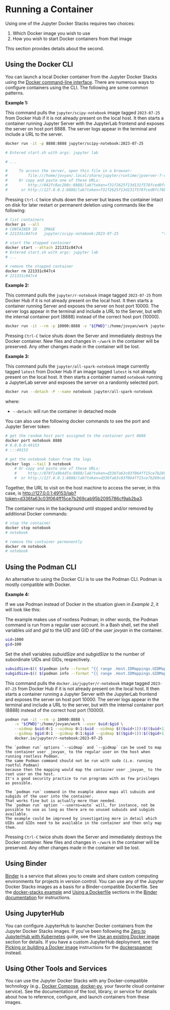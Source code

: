# Running a Container

Using one of the Jupyter Docker Stacks requires two choices:

1. Which Docker image you wish to use
2. How you wish to start Docker containers from that image

This section provides details about the second.

## Using the Docker CLI

You can launch a local Docker container from the Jupyter Docker Stacks using the [Docker command-line interface](https://docs.docker.com/engine/reference/commandline/cli/).
There are numerous ways to configure containers using the CLI.
The following are some common patterns.

**Example 1:**

This command pulls the `jupyter/scipy-notebook` image tagged `2023-07-25` from Docker Hub if it is not already present on the local host.
It then starts a container running Jupyter Server with the JupyterLab frontend and exposes the server on host port 8888.
The server logs appear in the terminal and include a URL to the server.

```bash
docker run -it -p 8888:8888 jupyter/scipy-notebook:2023-07-25

# Entered start.sh with args: jupyter lab

# ...

#     To access the server, open this file in a browser:
#         file:///home/jovyan/.local/share/jupyter/runtime/jpserver-7-open.html
#     Or copy and paste one of these URLs:
#         http://042fc8ac2b0c:8888/lab?token=f31f2625f13d131f578fced0fc76b81d10f6c629e92c7099
#      or http://127.0.0.1:8888/lab?token=f31f2625f13d131f578fced0fc76b81d10f6c629e92c7099
```

Pressing `Ctrl-C` twice shuts down the server but leaves the container intact on disk for later restart or permanent deletion using commands like the following:

```bash
# list containers
docker ps --all
# CONTAINER ID   IMAGE                                                 COMMAND                  CREATED          STATUS                     PORTS     NAMES
# 221331c047c4   jupyter/scipy-notebook:2023-07-25                   "tini -g -- start-no…"   11 seconds ago   Exited (0) 8 seconds ago             cranky_benz

# start the stopped container
docker start --attach 221331c047c4
# Entered start.sh with args: jupyter lab
# ...

# remove the stopped container
docker rm 221331c047c4
# 221331c047c4
```

**Example 2:**

This command pulls the `jupyter/r-notebook` image tagged `2023-07-25` from Docker Hub if it is not already present on the local host.
It then starts a container running Server and exposes the server on host port 10000.
The server logs appear in the terminal and include a URL to the Server, but with the internal container port (8888) instead of the correct host port (10000).

```bash
docker run -it --rm -p 10000:8888 -v "${PWD}":/home/jovyan/work jupyter/r-notebook:2023-07-25
```

Pressing `Ctrl-C` twice shuts down the Server and immediately destroys the Docker container.
New files and changes in `~/work` in the container will be preserved.
Any other changes made in the container will be lost.

**Example 3:**

This command pulls the `jupyter/all-spark-notebook` image currently tagged `latest` from Docker Hub if an image tagged `latest` is not already present on the local host.
It then starts a container named `notebook` running a JupyterLab server and exposes the server on a randomly selected port.

```bash
docker run --detach -P --name notebook jupyter/all-spark-notebook
```

where:

- `--detach`: will run the container in detached mode

You can also use the following docker commands to see the port and Jupyter Server token:

```bash
# get the random host port assigned to the container port 8888
docker port notebook 8888
# 0.0.0.0:49153
# :::49153

# get the notebook token from the logs
docker logs --tail 3 notebook
    # Or copy and paste one of these URLs:
    #     http://878f1a9b4dfa:8888/lab?token=d336fa63c03f064ff15ce7b269cab95b2095786cf9ab2ba3
    #  or http://127.0.0.1:8888/lab?token=d336fa63c03f064ff15ce7b269cab95b2095786cf9ab2ba3
```

Together, the URL to visit on the host machine to access the server, in this case, is <http://127.0.0.1:49153/lab?token=d336fa63c03f064ff15ce7b269cab95b2095786cf9ab2ba3>.

The container runs in the background until stopped and/or removed by additional Docker commands:

```bash
# stop the container
docker stop notebook
# notebook

# remove the container permanently
docker rm notebook
# notebook
```

## Using the Podman CLI

An alternative to using the Docker CLI is to use the Podman CLI. Podman is mostly compatible with Docker.

**Example 4:**

If we use Podman instead of Docker in the situation given in _Example 2_, it will look like this:

The example makes use of rootless Podman; in other words, the Podman command is run from a regular user account.
In a Bash shell, set the shell variables _uid_ and _gid_ to the UID and GID of the user _jovyan_ in the container.

```bash
uid=1000
gid=100
```

Set the shell variables _subuidSize_ and _subgidSize_ to the number of subordinate UIDs and GIDs, respectively.

```bash
subuidSize=$(( $(podman info --format "{{ range .Host.IDMappings.UIDMap }}+{{.Size }}{{end }}" ) - 1 ))
subgidSize=$(( $(podman info --format "{{ range .Host.IDMappings.GIDMap }}+{{.Size }}{{end }}" ) - 1 ))
```

This command pulls the `docker.io/jupyter/r-notebook` image tagged `2023-07-25` from Docker Hub if it is not already present on the local host.
It then starts a container running a Jupyter Server with the JupyterLab frontend and exposes the server on host port 10000.
The server logs appear in the terminal and include a URL to the server, but with the internal container port (8888) instead of the correct host port (10000).

```bash
podman run -it --rm -p 10000:8888 \
    -v "${PWD}":/home/jovyan/work --user $uid:$gid \
    --uidmap $uid:0:1 --uidmap 0:1:$uid --uidmap $(($uid+1)):$(($uid+1)):$(($subuidSize-$uid)) \
    --gidmap $gid:0:1 --gidmap 0:1:$gid --gidmap $(($gid+1)):$(($gid+1)):$(($subgidSize-$gid)) \
    docker.io/jupyter/r-notebook:2023-07-25
```

```{warning}
The `podman run` options `--uidmap` and `--gidmap` can be used to map the container user _jovyan_ to the regular user on the host when running rootless Podman.
The same Podman command should not be run with sudo (i.e. running rootful Podman)
because then the mapping would map the container user _jovyan_ to the root user on the host.
It's a good security practice to run programs with as few privileges as possible.
```

```{note}
The `podman run` command in the example above maps all subuids and subgids of the user into the container.
That works fine but is actually more than needed.
The `podman run` option `--userns=auto` will, for instance, not be possible to use as long as there are no unused subuids and subgids available.
The example could be improved by investigating more in detail which UIDs and GIDs need to be available in the container and then only map them.
```

Pressing `Ctrl-C` twice shuts down the Server and immediately destroys the Docker container.
New files and changes in `~/work` in the container will be preserved.
Any other changes made in the container will be lost.

## Using Binder

[Binder](https://mybinder.org/) is a service that allows you to create and share custom computing environments for projects in version control.
You can use any of the Jupyter Docker Stacks images as a basis for a Binder-compatible Dockerfile.
See the
[docker-stacks example](https://mybinder.readthedocs.io/en/latest/examples/sample_repos.html#using-a-docker-image-from-the-jupyter-docker-stacks-repository) and
[Using a Dockerfile](https://mybinder.readthedocs.io/en/latest/tutorials/dockerfile.html) sections in the
[Binder documentation](https://mybinder.readthedocs.io/en/latest/index.html) for instructions.

## Using JupyterHub

You can configure JupyterHub to launcher Docker containers from the Jupyter Docker Stacks images.
If you've been following the [Zero to JupyterHub with Kubernetes](https://z2jh.jupyter.org/en/latest/) guide,
see the [Use an existing Docker image](https://z2jh.jupyter.org/en/latest/jupyterhub/customizing/user-environment.html#choose-and-use-an-existing-docker-image) section for details.
If you have a custom JupyterHub deployment, see the [Picking or building a Docker image](https://jupyterhub-dockerspawner.readthedocs.io/en/latest/docker-image.html)
instructions for the [dockerspawner](https://github.com/jupyterhub/dockerspawner) instead.

## Using Other Tools and Services

You can use the Jupyter Docker Stacks with any Docker-compatible technology
(e.g., [Docker Compose](https://docs.docker.com/compose/), [docker-py](https://github.com/docker/docker-py), your favorite cloud container service).
See the documentation of the tool, library, or service for details about how to reference, configure, and launch containers from these images.
